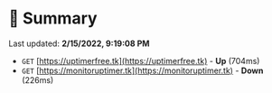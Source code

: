 # 📖 Summary
Last updated: **2/15/2022, 9:19:08 PM**

- `GET` [https://uptimerfree.tk](https://uptimerfree.tk) - **Up** (704ms)
- `GET` [https://monitoruptimer.tk](https://monitoruptimer.tk) - **Down** (226ms)
